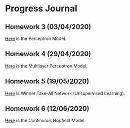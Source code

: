 # Progress Journal

## Homework 3 (03/04/2020)

[Here](files/project3.html) is the Perceptron Model.

## Homework 4 (29/04/2020)

[Here](files/project4.html) is the Multilayer Perceptron Model.

## Homework 5 (19/05/2020)

[Here](files/Project5) is Winner Take-All Network (Unsupervised Learning).

## Homework 6 (12/06/2020)

[Here](files/project6_bonus.html) is the Continuous Hopfield Model.


